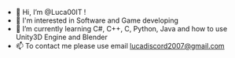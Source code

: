 - 👋 Hi, I’m @Luca00IT !
- 👀 I'm interested in Software and Game developing
- 🌱 I’m currently learning C#, C++, C, Python, Java and how to use Unity3D Engine and Blender
- 📫 To contact me please use email lucadiscord2007@gmail.com

<!---
Luca00IT/Luca00IT is a ✨ special ✨ repository because its `README.md` (this file) appears on your GitHub profile.
You can click the Preview link to take a look at your changes.
--->
